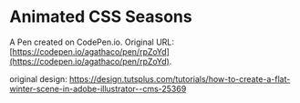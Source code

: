 # Animated CSS Seasons

A Pen created on CodePen.io. Original URL: [https://codepen.io/agathaco/pen/rpZoYd](https://codepen.io/agathaco/pen/rpZoYd).

original design: https://design.tutsplus.com/tutorials/how-to-create-a-flat-winter-scene-in-adobe-illustrator--cms-25369